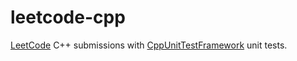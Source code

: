 # leetcode-cpp

[LeetCode](https://leetcode.com/) C++ submissions with [CppUnitTestFramework](https://docs.microsoft.com/en-us/visualstudio/test/microsoft-visualstudio-testtools-cppunittestframework-api-reference?view=vs-2019) unit tests.
